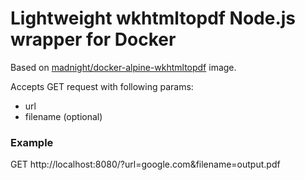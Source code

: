 # Lightweight wkhtmltopdf Node.js wrapper for Docker

Based on [madnight/docker-alpine-wkhtmltopdf](https://github.com/madnight/docker-alpine-wkhtmltopdf) image.

Accepts GET request with following params:
- url
- filename (optional)

### Example

GET http://localhost:8080/?url=google.com&filename=output.pdf
